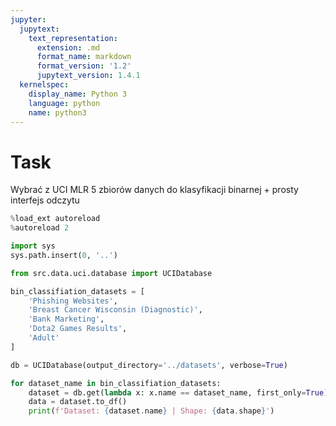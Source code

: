 ```yaml
---
jupyter:
  jupytext:
    text_representation:
      extension: .md
      format_name: markdown
      format_version: '1.2'
      jupytext_version: 1.4.1
  kernelspec:
    display_name: Python 3
    language: python
    name: python3
---
```


# Task
Wybrać z UCI MLR 5 zbiorów danych do klasyfikacji binarnej + prosty interfejs odczytu

```python
%load_ext autoreload
%autoreload 2
```

```python
import sys
sys.path.insert(0, '..')
```

```python
from src.data.uci.database import UCIDatabase
```

```python
bin_classifiation_datasets = [
    'Phishing Websites',
    'Breast Cancer Wisconsin (Diagnostic)',
    'Bank Marketing',
    'Dota2 Games Results',
    'Adult'
]
```

```python
db = UCIDatabase(output_directory='../datasets', verbose=True)
```

```python
for dataset_name in bin_classifiation_datasets:
    dataset = db.get(lambda x: x.name == dataset_name, first_only=True)
    data = dataset.to_df()
    print(f'Dataset: {dataset.name} | Shape: {data.shape}')
```

```python

```
